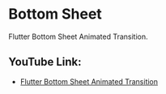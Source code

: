 # Bottom Sheet

Flutter Bottom Sheet Animated Transition.

## YouTube Link:

- [Flutter Bottom Sheet Animated Transition](https://youtu.be/RTOJRMLfNA4)
